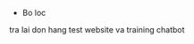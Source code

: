- Bo loc
  <!-- - Loading -->
  <!-- - Theo type -->
  <!-- - theo tag -->
<!-- Lay lai mat khau -->
<!-- Increare view category, product -->
<!-- home lay category suggest theo view -->
<!-- trang chi tiet san pham, gio hang, thanh toan them cac san pham ua thich theo view -->
<!-- tu dong lay kho gan user -->
<!-- footer tin tuc o trang home -->
<!-- realtime thong bao -->
tra lai don hang
test website va training chatbot